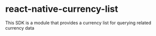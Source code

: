 # react-native-currency-list
This SDK is a module that provides a currency list for querying related currency data
